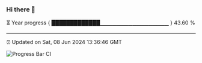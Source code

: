 ### Hi there 👋

⏳ Year progress { █████████████▁▁▁▁▁▁▁▁▁▁▁▁▁▁▁▁▁ } 43.60 %

---

⏰ Updated on Sat, 08 Jun 2024 13:36:46 GMT

![Progress Bar CI](https://github.com/IshwaranRudhara/GIT-ACTION/workflows/Progress%20Bar%20CI/badge.svg)
